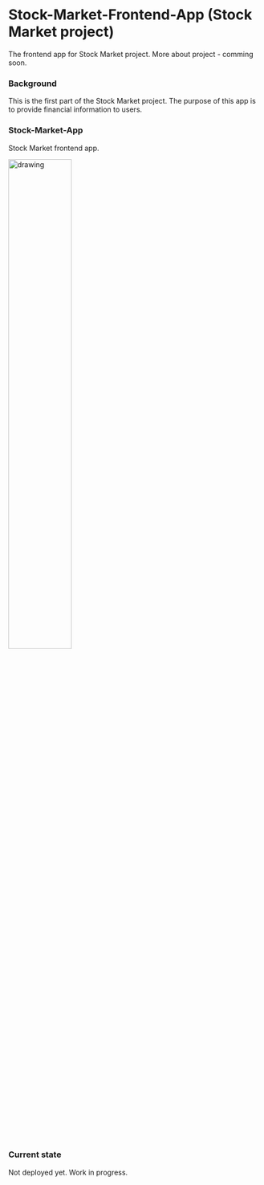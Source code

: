 # Stock-Market-Frontend-App (Stock Market project)
The frontend app for Stock Market project. More about project - comming soon.
### Background
This is the first part of the Stock Market project. The purpose of this app is to provide financial information to users.

### Stock-Market-App
Stock Market frontend app.

<img src="https://github.com/ukasz1/Stock-Market-App/assets/46789003/9daf5a96-b7a7-40fb-93cd-fb80afe27a55" alt="drawing" width="50%"/>

### Current state
Not deployed yet. Work in progress.
